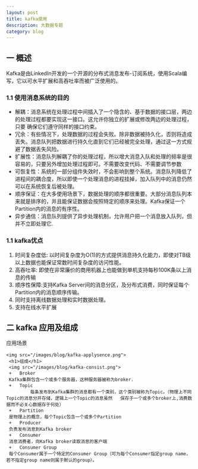 ```yaml
---
layout: post
title: kafka使用
description: 大数据专题
category: blog
---
```

    
    
## 一 概述

   Kafka是由LinkedIn开发的一个开源的分布式消息发布-订阅系统，使用Scala编写，它以可水平扩展和高吞吐率而被广泛使用的。

###  1.1 使用消息系统的目的
 
   + 解耦：消息系统在处理过程中间插入了一个隐含的、基于数据的接口层，两边的处理过程都要实现这一接口。这允许你独立的扩展或修改两边的处理过程，只要  确保它们遵守同样的接口约束。
   + 冗余：有些情况下，处理数据的过程会失败。除非数据被持久化，否则将造成丢失。消息队列把数据进行持久化直到它们已经被完全处理，通过这一方式规避了数据丢失风险。
   + 扩展性：消息队列解耦了你的处理过程，所以增大消息入队和处理的频率是很容易的，只要另外增加处理过程即可。不需要改变代码、不需要调节参数
   + 可恢复性：系统的一部分组件失效时，不会影响到整个系统。消息队列降低了进程间的耦合度，所以即使一个处理消息的进程挂掉，加入队列中的消息仍然可以在系统恢复后被处理。
   + 顺序保证：在大多使用场景下，数据处理的顺序都很重要。大部分消息队列本来就是排序的，并且能保证数据会按照特定的顺序来处理。Kafka保证一个Partition内的消息的有序性。
   + 异步通信：消息队列提供了异步处理机制，允许用户把一个消息放入队列，但并不立即处理它.
   
###  1.1  kafka优点
   
   1. 时间复杂度低: 以时间复杂度为O(1)的方式提供消息持久化能力，即使对TB级以上数据也能保证常数时间复杂度的访问性能。
   2. 高吞吐率: 即使在非常廉价的商用机器上也能做到单机支持每秒100K条以上消息的传输
   3. 顺序性保障:支持Kafka Server间的消息分区，及分布式消费，同时保证每个Partition内的消息顺序传输。
   4. 同时支持离线数据处理和实时数据处理。
   5. 支持在线水平扩展
 
## 二 kafka 应用及组成  
 应用场景    


    <img src="/images/blog/kafka-applysence.png"> 
     <h1>组成</h1>
     <img src="/images/blog/kafka-consist.png"> 
     +   Broker
     Kafka集群包含一个或多个服务器，这种服务器被称为broker.
     +   Topic
             每条发布到Kafka集群的消息都有一个类别，这个类别被称为Topic。（物理上不同Topic的消息分开存储，逻辑上一个Topic的消息虽然   保存于一个或多个broker上,消费数据而不必关心数据存于何处）
     +   Partition
     是物理上的概念，每个Topic包含一个或多个Partition
     +   Producer
     负责发布消息到Kafka broker
     +   Consumer
     消息消费者，向Kafka broker读取消息的客户端
     +   Consumer Group
     每个Consumer属于一个特定的Consumer Group（可为每个Consumer指定group name，若不指定group name则属于默认的group）。
     
    
